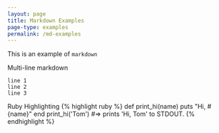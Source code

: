 ```yaml
---
layout: page
title: Markdown Examples
page-type: examples
permalink: /md-examples
---
```


This is an example of `markdown`

Multi-line markdown

```
line 1
line 2
line 3
```

Ruby Highlighting
{% highlight ruby %}
def print_hi(name)
  puts "Hi, #{name}"
end
print_hi('Tom')
#=> prints 'Hi, Tom' to STDOUT.
{% endhighlight %}